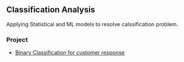 ## Classification Analysis

Applying Statistical and ML models to resolve calssification problem.

### Project
- [Binary Classification for customer response](../master/CustomerResponseClassification/Report.pdf) 
